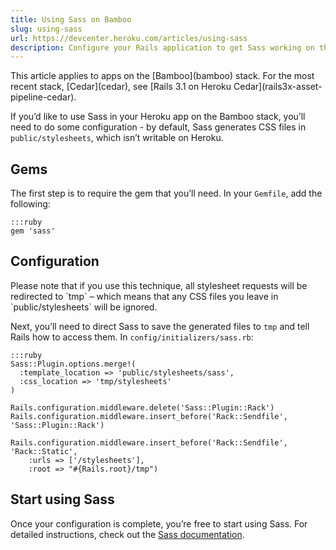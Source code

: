 ```yaml
---
title: Using Sass on Bamboo
slug: using-sass
url: https://devcenter.heroku.com/articles/using-sass
description: Configure your Rails application to get Sass working on the Bamboo stack.
---
```


<div class="deprecated" markdown="1">This article applies to apps on the [Bamboo](bamboo) stack.  For the most recent stack, [Cedar](cedar), see [Rails 3.1 on Heroku Cedar](rails3x-asset-pipeline-cedar).</div>

If you’d like to use Sass in your Heroku app on the Bamboo stack, you’ll need to do some configuration - by default, Sass generates CSS files in `public/stylesheets`, which isn’t writable on Heroku.

## Gems

The first step is to require the gem that you’ll need. In your `Gemfile`, add the following:

    :::ruby
    gem 'sass'

## Configuration
<div class="callout" markdown="1">
Please note that if you use this technique, all stylesheet requests will be redirected to `tmp` – which means that any CSS files you leave in `public/stylesheets` will be ignored.
</div>

Next, you’ll need to direct Sass to save the generated files to `tmp` and tell Rails how to access them. In `config/initializers/sass.rb`:

    :::ruby
    Sass::Plugin.options.merge!(
      :template_location => 'public/stylesheets/sass',
      :css_location => 'tmp/stylesheets'
    )

    Rails.configuration.middleware.delete('Sass::Plugin::Rack')
    Rails.configuration.middleware.insert_before('Rack::Sendfile', 'Sass::Plugin::Rack')

    Rails.configuration.middleware.insert_before('Rack::Sendfile', 'Rack::Static',
        :urls => ['/stylesheets'],
        :root => "#{Rails.root}/tmp")

## Start using Sass

Once your configuration is complete, you’re free to start using Sass. For detailed instructions, check out the [Sass documentation](http://sass-lang.com/).
